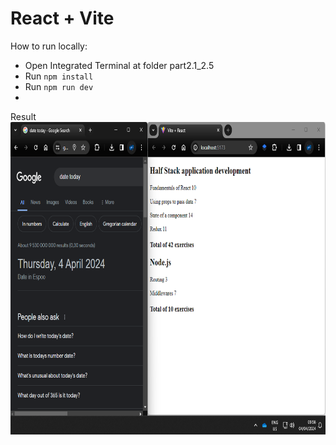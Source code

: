# React + Vite

How to run locally: 
- Open Integrated Terminal at folder part2.1_2.5
- Run  `npm install`
- Run `npm run dev`
- 
Result
<img src="./public\part2.1_2.5.png" width="800" height="500">

